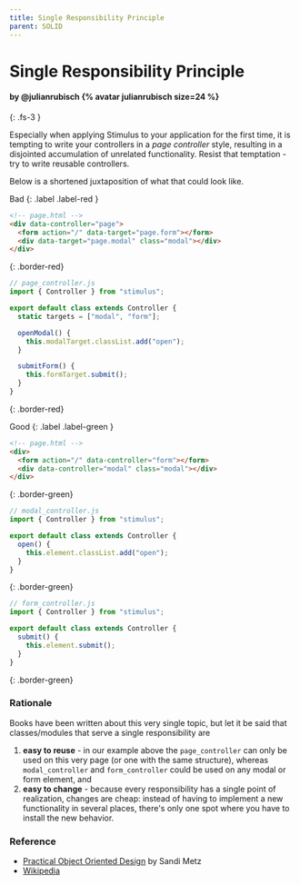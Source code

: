 ```yaml
---
title: Single Responsibility Principle
parent: SOLID
---
```


# Single Responsibility Principle

#### by @julianrubisch {% avatar julianrubisch size=24 %}
{: .fs-3 }


Especially when applying Stimulus to your application for the first time, it is tempting to write your controllers in a _page controller_ style, resulting in a disjointed accumulation of unrelated functionality. Resist that temptation - try to write reusable controllers.

Below is a shortened juxtaposition of what that could look like.

Bad
{: .label .label-red }

```html
<!-- page.html -->
<div data-controller="page">
  <form action="/" data-target="page.form"></form>
  <div data-target="page.modal" class="modal"></div>
</div> 
```
{: .border-red}

```js
// page_controller.js
import { Controller } from "stimulus";

export default class extends Controller {
  static targets = ["modal", "form"];

  openModal() {
    this.modalTarget.classList.add("open");
  }

  submitForm() {
    this.formTarget.submit();
  }
}
```
{: .border-red}

Good
{: .label .label-green }

```html
<!-- page.html -->
<div>
  <form action="/" data-controller="form"></form>
  <div data-controller="modal" class="modal"></div>
</div> 
```
{: .border-green}

```js
// modal_controller.js
import { Controller } from "stimulus";

export default class extends Controller {
  open() {
    this.element.classList.add("open");
  }
}
```
{: .border-green}

```js
// form_controller.js
import { Controller } from "stimulus";

export default class extends Controller {
  submit() {
    this.element.submit();
  }
}
```
{: .border-green}

### Rationale
Books have been written about this very single topic, but let it be said that classes/modules that serve a single responsibility are

1. **easy to reuse** - in our example above the `page_controller` can only be used on this very page (or one with the same structure), whereas `modal_controller` and `form_controller` could be used on any modal or form element, and
2. **easy to change** - because every responsibility has a single point of realization, changes are cheap: instead of having to implement a new functionality in several places, there's only one spot where you have to install the new behavior.

### Reference
- [Practical Object Oriented Design](https://www.poodr.com/) by Sandi Metz
- [Wikipedia](https://en.wikipedia.org/wiki/Single_responsibility_principle)
